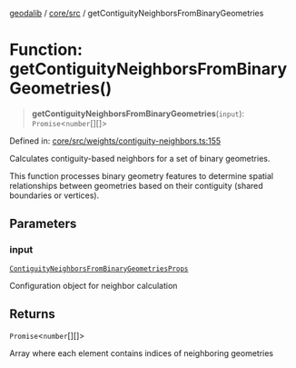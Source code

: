 [geodalib](../../../modules.md) / [core/src](../index.md) / getContiguityNeighborsFromBinaryGeometries

# Function: getContiguityNeighborsFromBinaryGeometries()

> **getContiguityNeighborsFromBinaryGeometries**(`input`): `Promise`\<`number`[][]\>

Defined in: [core/src/weights/contiguity-neighbors.ts:155](https://github.com/GeoDaCenter/geoda-lib/blob/dd0b55e88e7fa62fd12212664ac5233e391d8b71/js/packages/core/src/weights/contiguity-neighbors.ts#L155)

Calculates contiguity-based neighbors for a set of binary geometries.

This function processes binary geometry features to determine spatial relationships
between geometries based on their contiguity (shared boundaries or vertices).

## Parameters

### input

[`ContiguityNeighborsFromBinaryGeometriesProps`](../type-aliases/ContiguityNeighborsFromBinaryGeometriesProps.md)

Configuration object for neighbor calculation

## Returns

`Promise`\<`number`[][]\>

Array where each element contains indices of neighboring geometries

